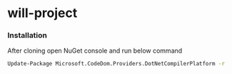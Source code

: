 # will-project

### Installation
After cloning open NuGet console and run below command

```sh
Update-Package Microsoft.CodeDom.Providers.DotNetCompilerPlatform -r
```
